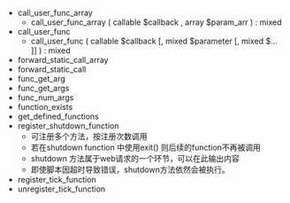 

- call_user_func_array
  - call_user_func_array ( callable $callback , array $param_arr ) : mixed
- call_user_func
  - call_user_func ( callable $callback [, mixed $parameter [, mixed $... ]] ) : mixed
- forward_static_call_array
- forward_static_call
- func_get_arg
- func_get_args
- func_num_args
- function_exists
- get_defined_functions
- register_shutdown_function
  - 可注册多个方法，按注册次数调用
  - 若在shutdown function 中使用exit() 则后续的function不再被调用
  - shutdown 方法属于web请求的一个环节，可以在此输出内容
  - 即使脚本因超时导致错误，shutdown方法依然会被执行。
- register_tick_function
- unregister_tick_function


